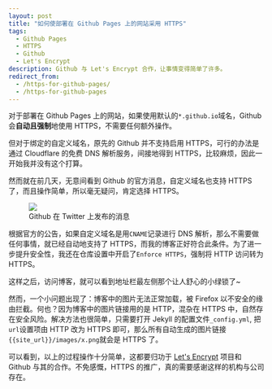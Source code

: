 ```yaml
---
layout: post
title: "如何使部署在 Github Pages 上的网站采用 HTTPS"
tags:
  - Github Pages
  - HTTPS
  - Github
  - Let's Encrypt
description: Github 与 Let's Encrypt 合作，让事情变得简单了许多。
redirect_from:
  - /https-for-github-pages/
  - /https-for-github-pages
---
```


对于部署在 Github Pages 上的网站，如果使用默认的`*.github.io`域名，Github 会**自动且强制**地使用 HTTPS，不需要任何额外操作。

但对于绑定的自定义域名，原先的 Github 并不支持启用 HTTPS，可行的办法是通过 Cloudflare 的免费 DNS 解析服务，间接地得到 HTTPS，比较麻烦，因此一开始我并没有这个打算。

然而就在前几天，无意间看到 Github 的官方消息，自定义域名也支持 HTTPS 了，而且操作简单，所以毫无疑问，肯定选择 HTTPS。

<figure>
    <a href="https://pic.imwzk.com/github-https-twitter.webp"><img src="https://pic.imwzk.com/github-https-twitter.webp"></a>
    <figcaption>Github 在 Twitter 上发布的消息</figcaption>
</figure>

根据官方的公告，如果自定义域名是用`CNAME`记录进行 DNS 解析，那么不需要做任何事情，就已经自动地支持了 HTTPS，而我的博客正好符合此条件。为了进一步提升安全性，我还在仓库设置中开启了`Enforce HTTPS`，强制将 HTTP 访问转为 HTTPS。

这样之后，访问博客，就可以看到地址栏最左侧那个让人舒心的小绿锁了~

然而，一个小问题出现了：博客中的图片无法正常加载，被 Firefox 以不安全的缘由拦截。何也？因为博客中的图片链接用的是 HTTP，混杂在 HTTPS 中，自然存在安全风险。解决方法也很简单，只需要打开 Jekyll 的配置文件`_config.yml`, 把`url`设置项由 HTTP 改为 HTTPS 即可，那么所有自动生成的图片链接`{{site_url}}/images/x.png`就会是 HTTPS 了。

可以看到，以上的过程操作十分简单，这都要归功于 [Let's Encrypt](https://letsencrypt.org/) 项目和 Github 与其的合作。不免感慨，HTTPS 的推广，真的需要感谢这样的机构与公司存在。
